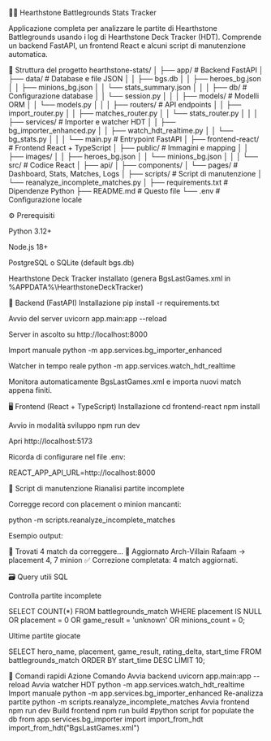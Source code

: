 🧙‍♂️ Hearthstone Battlegrounds Stats Tracker

Applicazione completa per analizzare le partite di Hearthstone Battlegrounds usando i log di Hearthstone Deck Tracker (HDT).
Comprende un backend FastAPI, un frontend React e alcuni script di manutenzione automatica.

📁 Struttura del progetto
hearthstone-stats/
│
├── app/                     # Backend FastAPI
│   ├── data/                # Database e file JSON
│   │   ├── bgs.db
│   │   ├── heroes_bg.json
│   │   ├── minions_bg.json
│   │   └── stats_summary.json
│   │
│   ├── db/                  # Configurazione database
│   │   └── session.py
│   │
│   ├── models/              # Modelli ORM
│   │   └── models.py
│   │
│   ├── routers/             # API endpoints
│   │   ├── import_router.py
│   │   ├── matches_router.py
│   │   └── stats_router.py
│   │
│   ├── services/            # Importer e watcher HDT
│   │   ├── bg_importer_enhanced.py
│   │   ├── watch_hdt_realtime.py
│   │   └── bg_stats.py
│   │
│   └── main.py              # Entrypoint FastAPI
│
├── frontend-react/          # Frontend React + TypeScript
│   ├── public/              # Immagini e mapping
│   │   ├── images/
│   │   ├── heroes_bg.json
│   │   └── minions_bg.json
│   │
│   └── src/                 # Codice React
│       ├── api/
│       ├── components/
│       └── pages/           # Dashboard, Stats, Matches, Logs
│
├── scripts/                 # Script di manutenzione
│   └── reanalyze_incomplete_matches.py
│
├── requirements.txt         # Dipendenze Python
├── README.md                # Questo file
└── .env                     # Configurazione locale

⚙️ Prerequisiti

Python 3.12+

Node.js 18+

PostgreSQL o SQLite (default bgs.db)

Hearthstone Deck Tracker installato
(genera BgsLastGames.xml in %APPDATA%\HearthstoneDeckTracker)

🐍 Backend (FastAPI)
Installazione
pip install -r requirements.txt

Avvio del server
uvicorn app.main:app --reload


Server in ascolto su http://localhost:8000

Import manuale
python -m app.services.bg_importer_enhanced

Watcher in tempo reale
python -m app.services.watch_hdt_realtime


Monitora automaticamente BgsLastGames.xml e importa nuovi match appena finiti.

🖥️ Frontend (React + TypeScript)
Installazione
cd frontend-react
npm install

Avvio in modalità sviluppo
npm run dev


Apri http://localhost:5173

Ricorda di configurare nel file .env:

REACT_APP_API_URL=http://localhost:8000

🔧 Script di manutenzione
Rianalisi partite incomplete

Corregge record con placement o minion mancanti:

python -m scripts.reanalyze_incomplete_matches


Esempio output:

🧩 Trovati 4 match da correggere...
🔁 Aggiornato Arch-Villain Rafaam → placement 4, 7 minion
✅ Correzione completata: 4 match aggiornati.

🗃️ Query utili SQL

Controlla partite incomplete

SELECT COUNT(*) FROM battlegrounds_match
WHERE placement IS NULL OR placement = 0
   OR game_result = 'unknown' OR minions_count = 0;


Ultime partite giocate

SELECT hero_name, placement, game_result, rating_delta, start_time
FROM battlegrounds_match
ORDER BY start_time DESC
LIMIT 10;

🧰 Comandi rapidi
Azione	Comando
Avvia backend	uvicorn app.main:app --reload
Avvia watcher HDT	python -m app.services.watch_hdt_realtime
Import manuale	python -m app.services.bg_importer_enhanced
Re-analizza partite	python -m scripts.reanalyze_incomplete_matches
Avvia frontend	npm run dev
Build frontend	npm run build
#python script for populate the db
from app.services.bg_importer import import_from_hdt
import_from_hdt("BgsLastGames.xml")
